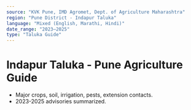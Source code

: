 ```yaml
---
source: "KVK Pune, IMD Agromet, Dept. of Agriculture Maharashtra"
region: "Pune District - Indapur Taluka"
language: "Mixed (English, Marathi, Hindi)"
date_range: "2023–2025"
type: "Taluka Guide"
---
```


# Indapur Taluka - Pune Agriculture Guide
- Major crops, soil, irrigation, pests, extension contacts.
- 2023-2025 advisories summarized.
